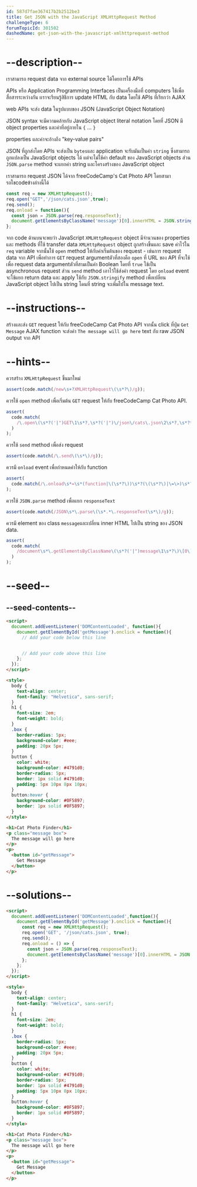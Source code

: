 ```yaml
---
id: 587d7fae367417b2b2512be3
title: Get JSON with the JavaScript XMLHttpRequest Method
challengeType: 6
forumTopicId: 301502
dashedName: get-json-with-the-javascript-xmlhttprequest-method
---
```


# --description--

เราสามารถ request data จาก external source ได้โดยการใช้ APIs

APIs หรือ Application Programming Interfaces เป็นเครื่องมือที่ computers ใช้เพื่อสื่อสารระหว่างกัน 
เเราจะรียนรู้สิธีการ update HTML กับ data โดยใช้ APIs ที่เรียกว่า AJAX

web APIs จะส่ง data ในรูปแบบของ JSON (JavaScript Object Notation)

JSON syntax จะมีความคล้ายกับ JavaScript object literal notation โดยที่ JSON มี object properties และค่าที่อยู่ภายใน 
`{` ... `}`

properties และค่าจะอ้างถึง "key-value pairs"

JSON ที่ถูกส่งโดย APIs จะส่งเป็น `bytes`และ application จะรับมันเป็นค่า `string` ซึ่งสามารถถูกแปลงเป็น JavaScript objects ได้ แต่จะไม่ใช้ค่า default ของ JavaScript objects  ส่วน `JSON.parse` method จะแยกค่า string และโครงสร้างของ JavaScript object 

เราสามารถ request JSON ได้จาก freeCodeCamp's Cat Photo API 
โดยสามารถใชcodeข้างล่างนี้ได้

```js
const req = new XMLHttpRequest();
req.open("GET",'/json/cats.json',true);
req.send();
req.onload = function(){
  const json = JSON.parse(req.responseText);
  document.getElementsByClassName('message')[0].innerHTML = JSON.stringify(json);
};
```

จาก code ด้านบนจะพบว่า JavaScript `XMLHttpRequest` object มีจำนวนของ properties และ methods ที่ใช้ transfer data
`XMLHttpRequest` object ถูกสร้างขึ้นและ save ค่าไว้ใน `req` variable จากนั้นใช้ `open` method ให้กับค่าเริ่มต้นของ request - เช่นการ request data จาก API เพื่อทำการ `GET` request argumentตัวที่สองคือ `open` ที่ URL ของ API ที่จะใช้เพื่อ request data  argumentตัวที่สามเป็นค่า Boolean โดยที่ `true` ใช้เป็น asynchronous request  ส่วน `send` method เอาไว้ใช้ส่งค่า request โดย `onload` event จะใช้แยก return data และ apply ใช้กับ `JSON.stringify` method เพื่อเปลี่ยน JavaScript object ไปเป็น string โดนที่ string จะเพิ่มไปใน message text.

# --instructions--

สร้างและส่ง `GET` request ให้กับ freeCodeCamp Cat Photo API จากนั้น click ที่ปุ่ม `Get Message` 
AJAX function จะส่งค่า `The message will go here` text กับ raw JSON output จาก API

# --hints--

ควรสร้าง `XMLHttpRequest` ขึ้นมาใหม่

```js
assert(code.match(/new\s+?XMLHttpRequest\(\s*?\)/g));
```

ควรใช้ `open` method เพื่อเริ่มต้น `GET` request ให้กับ freeCodeCamp Cat Photo API.

```js
assert(
  code.match(
    /\.open\(\s*?('|")GET\1\s*?,\s*?('|")\/json\/cats\.json\2\s*?,\s*?true\s*?\)/g
  )
);
```

ควรใช้ `send` method เพื่อส่ง request

```js
assert(code.match(/\.send\(\s*\)/g));
```

ควรมี `onload` event เพื่อกำหนดค่าให้กับ function

```js
assert(
  code.match(/\.onload\s*=\s*(function|\(\s*?\))\s*?(\(\s*?\)|\=\>)\s*?{/g)
);
```

ควรใช้ `JSON.parse` method เพื่อแยก `responseText`

```js
assert(code.match(/JSON\s*\.parse\(\s*.*\.responseText\s*\)/g));
```

ควรมี element ของ class `message`และเปลี่ยน inner HTML ไปเป็น string ของ JSON data.

```js
assert(
  code.match(
    /document\s*\.getElementsByClassName\(\s*?('|")message\1\s*?\)\[0\]\s*\.innerHTML\s*?=\s*?JSON\.stringify\(.+?\)/g
  )
);
```

# --seed--

## --seed-contents--

```html
<script>
  document.addEventListener('DOMContentLoaded', function(){
    document.getElementById('getMessage').onclick = function(){
      // Add your code below this line


      // Add your code above this line
    };
  });
</script>

<style>
  body {
    text-align: center;
    font-family: "Helvetica", sans-serif;
  }
  h1 {
    font-size: 2em;
    font-weight: bold;
  }
  .box {
    border-radius: 5px;
    background-color: #eee;
    padding: 20px 5px;
  }
  button {
    color: white;
    background-color: #4791d0;
    border-radius: 5px;
    border: 1px solid #4791d0;
    padding: 5px 10px 8px 10px;
  }
  button:hover {
    background-color: #0F5897;
    border: 1px solid #0F5897;
  }
</style>

<h1>Cat Photo Finder</h1>
<p class="message box">
  The message will go here
</p>
<p>
  <button id="getMessage">
    Get Message
  </button>
</p>
```

# --solutions--

```html
<script>
  document.addEventListener('DOMContentLoaded',function(){
    document.getElementById('getMessage').onclick = function(){
      const req = new XMLHttpRequest();
      req.open('GET', '/json/cats.json', true);
      req.send();
      req.onload = () => {
        const json = JSON.parse(req.responseText);
        document.getElementsByClassName('message')[0].innerHTML = JSON.stringify(json);
      };
    };
  });
</script>

<style>
  body {
    text-align: center;
    font-family: "Helvetica", sans-serif;
  }
  h1 {
    font-size: 2em;
    font-weight: bold;
  }
  .box {
    border-radius: 5px;
    background-color: #eee;
    padding: 20px 5px;
  }
  button {
    color: white;
    background-color: #4791d0;
    border-radius: 5px;
    border: 1px solid #4791d0;
    padding: 5px 10px 8px 10px;
  }
  button:hover {
    background-color: #0F5897;
    border: 1px solid #0F5897;
  }
</style>

<h1>Cat Photo Finder</h1>
<p class="message box">
  The message will go here
</p>
<p>
  <button id="getMessage">
    Get Message
  </button>
</p>
```
